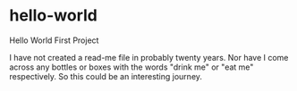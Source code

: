 # hello-world
Hello World First Project

I have not created a read-me file in probably twenty years. Nor have I come across any bottles or boxes with the words "drink me" or "eat me" respectively. So this could be an interesting journey.
